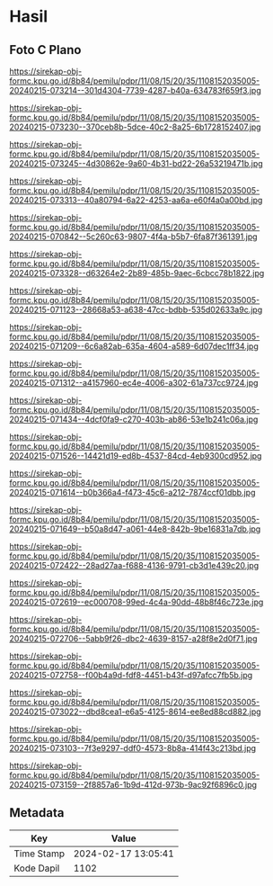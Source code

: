 # Hasil

## Foto C Plano

https://sirekap-obj-formc.kpu.go.id/8b84/pemilu/pdpr/11/08/15/20/35/1108152035005-20240215-073214--301d4304-7739-4287-b40a-634783f659f3.jpg

https://sirekap-obj-formc.kpu.go.id/8b84/pemilu/pdpr/11/08/15/20/35/1108152035005-20240215-073230--370ceb8b-5dce-40c2-8a25-6b1728152407.jpg

https://sirekap-obj-formc.kpu.go.id/8b84/pemilu/pdpr/11/08/15/20/35/1108152035005-20240215-073245--4d30862e-9a60-4b31-bd22-26a53219471b.jpg

https://sirekap-obj-formc.kpu.go.id/8b84/pemilu/pdpr/11/08/15/20/35/1108152035005-20240215-073313--40a80794-6a22-4253-aa6a-e60f4a0a00bd.jpg

https://sirekap-obj-formc.kpu.go.id/8b84/pemilu/pdpr/11/08/15/20/35/1108152035005-20240215-070842--5c260c63-9807-4f4a-b5b7-6fa87f361391.jpg

https://sirekap-obj-formc.kpu.go.id/8b84/pemilu/pdpr/11/08/15/20/35/1108152035005-20240215-073328--d63264e2-2b89-485b-9aec-6cbcc78b1822.jpg

https://sirekap-obj-formc.kpu.go.id/8b84/pemilu/pdpr/11/08/15/20/35/1108152035005-20240215-071123--28668a53-a638-47cc-bdbb-535d02633a9c.jpg

https://sirekap-obj-formc.kpu.go.id/8b84/pemilu/pdpr/11/08/15/20/35/1108152035005-20240215-071209--6c6a82ab-635a-4604-a589-6d07dec1ff34.jpg

https://sirekap-obj-formc.kpu.go.id/8b84/pemilu/pdpr/11/08/15/20/35/1108152035005-20240215-071312--a4157960-ec4e-4006-a302-61a737cc9724.jpg

https://sirekap-obj-formc.kpu.go.id/8b84/pemilu/pdpr/11/08/15/20/35/1108152035005-20240215-071434--4dcf0fa9-c270-403b-ab86-53e1b241c06a.jpg

https://sirekap-obj-formc.kpu.go.id/8b84/pemilu/pdpr/11/08/15/20/35/1108152035005-20240215-071526--14421d19-ed8b-4537-84cd-4eb9300cd952.jpg

https://sirekap-obj-formc.kpu.go.id/8b84/pemilu/pdpr/11/08/15/20/35/1108152035005-20240215-071614--b0b366a4-f473-45c6-a212-7874ccf01dbb.jpg

https://sirekap-obj-formc.kpu.go.id/8b84/pemilu/pdpr/11/08/15/20/35/1108152035005-20240215-071649--b50a8d47-a061-44e8-842b-9be16831a7db.jpg

https://sirekap-obj-formc.kpu.go.id/8b84/pemilu/pdpr/11/08/15/20/35/1108152035005-20240215-072422--28ad27aa-f688-4136-9791-cb3d1e439c20.jpg

https://sirekap-obj-formc.kpu.go.id/8b84/pemilu/pdpr/11/08/15/20/35/1108152035005-20240215-072619--ec000708-99ed-4c4a-90dd-48b8f46c723e.jpg

https://sirekap-obj-formc.kpu.go.id/8b84/pemilu/pdpr/11/08/15/20/35/1108152035005-20240215-072706--5abb9f26-dbc2-4639-8157-a28f8e2d0f71.jpg

https://sirekap-obj-formc.kpu.go.id/8b84/pemilu/pdpr/11/08/15/20/35/1108152035005-20240215-072758--f00b4a9d-fdf8-4451-b43f-d97afcc7fb5b.jpg

https://sirekap-obj-formc.kpu.go.id/8b84/pemilu/pdpr/11/08/15/20/35/1108152035005-20240215-073022--dbd8cea1-e6a5-4125-8614-ee8ed88cd882.jpg

https://sirekap-obj-formc.kpu.go.id/8b84/pemilu/pdpr/11/08/15/20/35/1108152035005-20240215-073103--7f3e9297-ddf0-4573-8b8a-414f43c213bd.jpg

https://sirekap-obj-formc.kpu.go.id/8b84/pemilu/pdpr/11/08/15/20/35/1108152035005-20240215-073159--2f8857a6-1b9d-412d-973b-9ac92f6896c0.jpg


## Metadata

| Key        | Value               |
| ---------- | ------------------- |
| Time Stamp | 2024-02-17 13:05:41 |
| Kode Dapil | 1102                |



